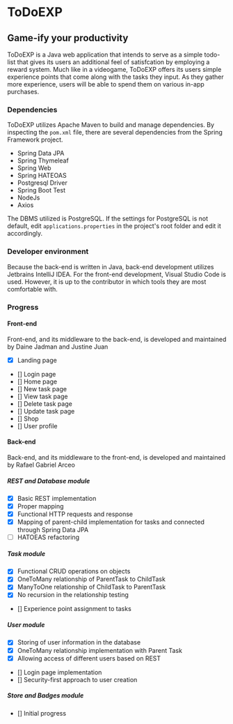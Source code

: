 # ToDoEXP
## Game-ify your productivity
ToDoEXP is a Java web application that intends to serve as a simple todo-list that gives its users an additional feel of satisfcation by employing a reward system. Much like in a videogame, ToDoEXP offers its users simple experience points that come along with the tasks they input. As they gather more experience, users will be able to spend them on various in-app purchases. 

### Dependencies
ToDoEXP utilizes Apache Maven to build and manage dependencies. By inspecting the `pom.xml` file, there are several dependencies from the Spring Framework project.

- Spring Data JPA
- Spring Thymeleaf
- Spring Web 
- Spring HATEOAS 
- Postgresql Driver
- Spring Boot Test
- NodeJs 
- Axios

The DBMS utilized is PostgreSQL. If the settings for PostgreSQL is not default, edit `applications.properties` in the project's root folder and edit it accordingly. 

### Developer environment
Because the back-end is written in Java, back-end development utilizes Jetbrains IntelliJ IDEA. For the front-end development, Visual Studio Code is used. However, it is up to the contributor in which tools they are most comfortable with. 

### Progress
#### Front-end
Front-end, and its middleware to the back-end, is developed and maintained by Daine Jadman and Justine Juan

- [x] Landing page
- [] Login page
- [] Home page 
- [] New task page
- [] View task page
- [] Delete task page
- [] Update task page
- [] Shop
- [] User profile

#### Back-end
Back-end, and its middleware to the front-end, is developed and maintained by Rafael Gabriel Arceo

##### REST and Database module
- [x] Basic REST implementation
- [x] Proper mapping
- [x] Functional HTTP requests and response
- [x] Mapping of parent-child implementation for tasks and connected through Spring Data JPA
- [ ] HATOEAS refactoring 

##### Task module
- [x] Functional CRUD operations on objects
- [x] OneToMany relationship of ParentTask to ChildTask
- [x] ManyToOne relationship of ChildTask to ParentTask
- [x] No recursion in the relationship testing
- [] Experience point assignment to tasks

##### User module
- [x] Storing of user information in the database
- [x] OneToMany relationship implementation with Parent Task
- [x] Allowing access of different users based on REST
- [] Login page implementation
- [] Security-first approach to user creation

##### Store and Badges module
- [] Initial progress
##### 

